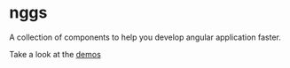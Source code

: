 # nggs
A collection of components to help you develop angular application faster.

Take a look at the [demos](http://gigiosouza.github.io/nggs/)
